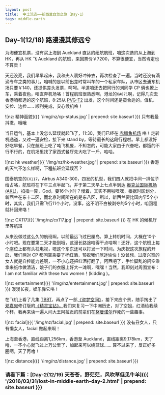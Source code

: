 ```yaml
---
layout: post
title:  中土流连——新西兰自驾之旅（Day-1）
tags: middle-earth
---
```


## Day-1(12/18) 路漫漫其修远兮

为淘便宜机票，没有买上海到 Auckland 直达的纽航航班，咱这次选的从上海到 HK，再从 HK 飞 Auckland 的航班，来回票价￥7200，不算很便宜，当然肯定也不算贵！

天还没亮，我们早早起床，我和夫人裹好冲锋衣，再次检查了一遍。当时还没有滴滴专车之类的事儿，咱喊的是以前出差时常叫车的一个私家车队，从市区去浦东机场只要￥140，还提供差头发票，呵呵。半道咱还去把同行的刘同学 CP 俩也撩上车，乘着夜色，咱直奔机场咯！首程航班很熟悉啊，港龙的`KA871`啊，记得几次去香港咱都选的这个航班，8:25从 [<i class="fa fa-map-marker"></i> PVG-T2](http://dwz.cn/2ZCyi5) 出发，这个时间还是蛮合适的。值机、安检、边检…… 顺利完成，安心候机咯！

<!--more-->
![nz: 精神面貌]({{ '/img/nz/cp-status.jpg' | prepend: site.baseurl }})
<i class="fa fa-hand-o-up"></i> <span>只有我最抖擞，哦~~哦~~</span>

当日运气，基本上没怎么延误就起飞了，11:30，我们已经在 [<i class="fa fa-map-marker"></i> 赤腊角机场](http://dwz.cn/2ZCx7P) 咯！走转机通道，又过一遍安检，接下来 stand by，等待最长的这段行程啦。早上都没好好吃早餐，只在航班上吃了吨飞机餐，不知怎的，可能大家由于兴奋吧，都饿的不行不行的，在机场里找了家西式餐厅先大吃了一斤，哈哈。

![nz: hk weather]({{ '/img/nz/hk-weather.jpg' | prepend: site.baseurl }})
<i class="fa fa-hand-o-up"></i> <span>香港的天气不怎么样啊，下程航班会延误否？</span>

国泰航空的`CX117`，Airbus A340-300，四发的机型，我们四人就把中间一排位子给占咯，航班将在下午三点半起飞，并于第二天早上七点半到达 [<i class="fa fa-map-marker"></i> 奥克兰国际机场(AKL)](http://dwz.cn/2ZCH38)，掐指一算，God，要16个小时？慢着，其实不用啦嘿嘿，根据时区划分，新西兰在东十二区，而北京时间所在的是东八区，所以，新西兰要比国内早5个小时，其实，我们只需飞行11个小时。没事，这不明不白被剥夺的5个小时，咱回程就补回来咯！

![nz: CX117]({{ '/img/nz/cx117.jpg' | prepend: site.baseurl }})
<i class="fa fa-hand-o-up"></i> <span>在 HK 的候机厅里等航班</span>

从来没做过这么久的航班啊，以前最远飞过巴厘岛，算上转机时间，大概在10个小时吧。现在要第二天才能到哦，这漫长路途咱得干点啥啊！还好，这个航班上每个座位上都有头枕电视，嗯这个东东还可以打发一下时间。为庆祝这次旅程的开启，我们两对 CP 都问空乘要了杯红酒，预祝我们旅途愉快！没曾想，过度兴奋的女人就是自控能力差啊，一不小心还把红酒打翻了，阿西吧了，手忙脚乱的问空乘拿来纸巾做清洁，娘子们的衣服上好大一滩啊，嘿嘿！当然，我即刻对周围宣布：I am not familiar with these two women！(kidding <i class="fa fa-smile-o"></i>)。

![nz: entertainment]({{ '/img/nz/entertainment.jpg' | prepend: site.baseurl }})
<i class="fa fa-hand-o-up"></i> <span>漫漫长夜，娱乐靠它咯！</span>

在飞机上看了几集 [TBBT](https://movie.douban.com/subject/10561953/)，再点了一部[《盗梦空间》](https://movie.douban.com/subject/3541415/)，接下来应个景，随手掏出了[邓嘉宛](http://weibo.com/u/2638083144)修订版的[《精灵宝钻》，](https://book.douban.com/subject/10605859/)我们来复习一下中洲历史，对了空姐，红酒给我续个杯，我再来读一遍人间大王阿拉贡的前辈们在[努曼诺尔](http://dwz.cn/2ZHTva)作死的一些趣事。

![nz: facial]({{ '/img/nz/facial.jpg' | prepend: site.baseurl }})
<i class="fa fa-hand-o-up"></i> <span>没有丑女人，只有懒女人，facial 做起来啊！</span>


上海至香港，直线距离1,256km，香港至 Auckland，直线距离9,178km，天了噜，一不小心就飞过上万公里了，加起来可以绕篮球…… 算不过来了，反正好多圈啊，天了再噜！

![nz: distance]({{ '/img/nz/distance.jpg' | prepend: site.baseurl }})

### 请看下篇：[Day-2(12/19) 天苍苍，野茫茫，风吹草低见牛羊]({{ '/2016/03/31/lost-in-middle-earth-day-2.html' | prepend: site.baseurl }})
